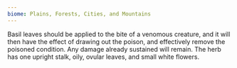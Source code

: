 ```yaml
---
biome: Plains, Forests, Cities, and Mountains
---
```

Basil leaves should be applied to the bite of a venomous creature, and it will then have the effect of drawing out the poison, and effectively remove the poisoned condition. Any damage already sustained will remain. The herb has one upright stalk, oily, ovular leaves, and small white flowers. 

